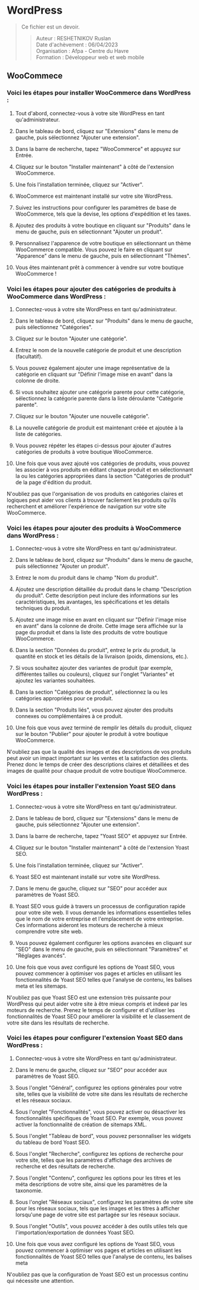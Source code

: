 # WordPress

> Ce fichier est un devoir.  
>> Auteur : RESHETNIKOV Ruslan  
>> Date d'achèvement : 06/04/2023  
>> Organisation : Afpa - Centre du Havre  
>> Formation : Développeur web et web mobile

## WooCommece

### Voici les étapes pour installer WooCommerce dans WordPress : 


1. Tout d'abord, connectez-vous à votre site WordPress en tant qu'administrateur. 

2. Dans le tableau de bord, cliquez sur "Extensions" dans le menu de gauche, puis sélectionnez "Ajouter une extension". 

3. Dans la barre de recherche, tapez "WooCommerce" et appuyez sur Entrée. 

4. Cliquez sur le bouton "Installer maintenant" à côté de l'extension WooCommerce. 

5. Une fois l'installation terminée, cliquez sur "Activer". 

6. WooCommerce est maintenant installé sur votre site WordPress. 

7. Suivez les instructions pour configurer les paramètres de base de WooCommerce, tels que la devise, les options d'expédition et les taxes. 

8. Ajoutez des produits à votre boutique en cliquant sur "Produits" dans le menu de gauche, puis en sélectionnant "Ajouter un produit". 

9. Personnalisez l'apparence de votre boutique en sélectionnant un thème WooCommerce compatible. Vous pouvez le faire en cliquant sur "Apparence" dans le menu de gauche, puis en sélectionnant "Thèmes". 

10. Vous êtes maintenant prêt à commencer à vendre sur votre boutique WooCommerce ! 

### Voici les étapes pour ajouter des catégories de produits à WooCommerce dans WordPress : 

1. Connectez-vous à votre site WordPress en tant qu'administrateur. 

2. Dans le tableau de bord, cliquez sur "Produits" dans le menu de gauche, puis sélectionnez "Catégories". 

3. Cliquez sur le bouton "Ajouter une catégorie". 

4. Entrez le nom de la nouvelle catégorie de produit et une description (facultatif). 

5. Vous pouvez également ajouter une image représentative de la catégorie en cliquant sur "Définir l'image mise en avant" dans la colonne de droite. 

6. Si vous souhaitez ajouter une catégorie parente pour cette catégorie, sélectionnez la catégorie parente dans la liste déroulante "Catégorie parente". 

7. Cliquez sur le bouton "Ajouter une nouvelle catégorie". 

8. La nouvelle catégorie de produit est maintenant créée et ajoutée à la liste de catégories. 

9. Vous pouvez répéter les étapes ci-dessus pour ajouter d'autres catégories de produits à votre boutique WooCommerce. 

10. Une fois que vous avez ajouté vos catégories de produits, vous pouvez les associer à vos produits en éditant chaque produit et en sélectionnant la ou les catégories appropriées dans la section "Catégories de produit" de la page d'édition du produit. 

N'oubliez pas que l'organisation de vos produits en catégories claires et logiques peut aider vos clients à trouver facilement les produits qu'ils recherchent et améliorer l'expérience de navigation sur votre site WooCommerce. 

### Voici les étapes pour ajouter des produits à WooCommerce dans WordPress : 

1. Connectez-vous à votre site WordPress en tant qu'administrateur. 

2. Dans le tableau de bord, cliquez sur "Produits" dans le menu de gauche, puis sélectionnez "Ajouter un produit". 

3. Entrez le nom du produit dans le champ "Nom du produit". 

4. Ajoutez une description détaillée du produit dans le champ "Description du produit". Cette description peut inclure des informations sur les caractéristiques, les avantages, les spécifications et les détails techniques du produit. 

5. Ajoutez une image mise en avant en cliquant sur "Définir l'image mise en avant" dans la colonne de droite. Cette image sera affichée sur la page du produit et dans la liste des produits de votre boutique WooCommerce. 

6. Dans la section "Données du produit", entrez le prix du produit, la quantité en stock et les détails de la livraison (poids, dimensions, etc.). 

7. Si vous souhaitez ajouter des variantes de produit (par exemple, différentes tailles ou couleurs), cliquez sur l'onglet "Variantes" et ajoutez les variantes souhaitées. 

8. Dans la section "Catégories de produit", sélectionnez la ou les catégories appropriées pour ce produit. 

9. Dans la section "Produits liés", vous pouvez ajouter des produits connexes ou complémentaires à ce produit. 

10. Une fois que vous avez terminé de remplir les détails du produit, cliquez sur le bouton "Publier" pour ajouter le produit à votre boutique WooCommerce. 

N'oubliez pas que la qualité des images et des descriptions de vos produits peut avoir un impact important sur les ventes et la satisfaction des clients. Prenez donc le temps de créer des descriptions claires et détaillées et des images de qualité pour chaque produit de votre boutique WooCommerce. 

### Voici les étapes pour installer l'extension Yoast SEO dans WordPress : 

1. Connectez-vous à votre site WordPress en tant qu'administrateur. 

2. Dans le tableau de bord, cliquez sur "Extensions" dans le menu de gauche, puis sélectionnez "Ajouter une extension". 

3. Dans la barre de recherche, tapez "Yoast SEO" et appuyez sur Entrée. 

4. Cliquez sur le bouton "Installer maintenant" à côté de l'extension Yoast SEO. 

5. Une fois l'installation terminée, cliquez sur "Activer". 

6. Yoast SEO est maintenant installé sur votre site WordPress. 

7. Dans le menu de gauche, cliquez sur "SEO" pour accéder aux paramètres de Yoast SEO. 

8. Yoast SEO vous guide à travers un processus de configuration rapide pour votre site web. Il vous demande les informations essentielles telles que le nom de votre entreprise et l'emplacement de votre entreprise. Ces informations aideront les moteurs de recherche à mieux comprendre votre site web. 

9. Vous pouvez également configurer les options avancées en cliquant sur "SEO" dans le menu de gauche, puis en sélectionnant "Paramètres" et "Réglages avancés". 

10. Une fois que vous avez configuré les options de Yoast SEO, vous pouvez commencer à optimiser vos pages et articles en utilisant les fonctionnalités de Yoast SEO telles que l'analyse de contenu, les balises meta et les sitemaps. 

N'oubliez pas que Yoast SEO est une extension très puissante pour WordPress qui peut aider votre site à être mieux compris et indexé par les moteurs de recherche. Prenez le temps de configurer et d'utiliser les fonctionnalités de Yoast SEO pour améliorer la visibilité et le classement de votre site dans les résultats de recherche. 

### Voici les étapes pour configurer l'extension Yoast SEO dans WordPress : 

1. Connectez-vous à votre site WordPress en tant qu'administrateur. 

2. Dans le menu de gauche, cliquez sur "SEO" pour accéder aux paramètres de Yoast SEO. 

3. Sous l'onglet "Général", configurez les options générales pour votre site, telles que la visibilité de votre site dans les résultats de recherche et les réseaux sociaux. 

4. Sous l'onglet "Fonctionnalités", vous pouvez activer ou désactiver les fonctionnalités spécifiques de Yoast SEO. Par exemple, vous pouvez activer la fonctionnalité de création de sitemaps XML. 

5. Sous l'onglet "Tableau de bord", vous pouvez personnaliser les widgets du tableau de bord Yoast SEO. 

6. Sous l'onglet "Recherche", configurez les options de recherche pour votre site, telles que les paramètres d'affichage des archives de recherche et des résultats de recherche. 

7. Sous l'onglet "Contenu", configurez les options pour les titres et les méta descriptions de votre site, ainsi que les paramètres de la taxonomie. 

8. Sous l'onglet "Réseaux sociaux", configurez les paramètres de votre site pour les réseaux sociaux, tels que les images et les titres à afficher lorsqu'une page de votre site est partagée sur les réseaux sociaux. 

9. Sous l'onglet "Outils", vous pouvez accéder à des outils utiles tels que l'importation/exportation de données Yoast SEO. 

10. Une fois que vous avez configuré les options de Yoast SEO, vous pouvez commencer à optimiser vos pages et articles en utilisant les fonctionnalités de Yoast SEO telles que l'analyse de contenu, les balises meta 

N'oubliez pas que la configuration de Yoast SEO est un processus continu qui nécessite une attention.